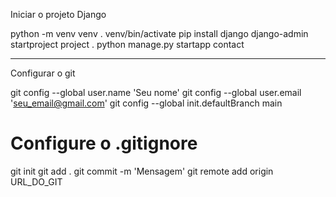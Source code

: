 Iniciar o projeto Django

python -m venv venv
. venv/bin/activate
pip install django
django-admin startproject project .
python manage.py startapp contact

---------------

Configurar o git

git config --global user.name 'Seu nome'
git config --global user.email 'seu_email@gmail.com'
git config --global init.defaultBranch main
# Configure o .gitignore
git init
git add .
git commit -m 'Mensagem'
git remote add origin URL_DO_GIT

